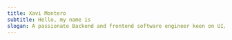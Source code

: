 ```yaml
---
title: Xavi Montero
subtitle: Hello, my name is
slogan: A passionate Backend and frontend software engineer keen on UI/UX design.
---
```

